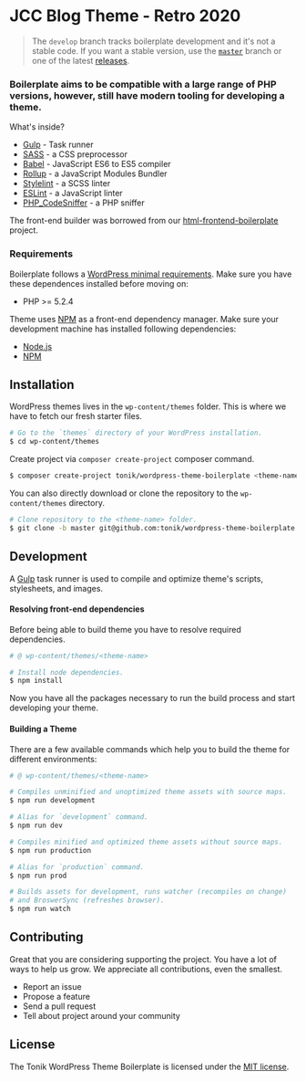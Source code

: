 # JCC Blog Theme - Retro 2020

> The `develop` branch tracks boilerplate development and it's not a stable code. If you want a stable version, use the [`master`](//github.com/tonik/wordpress-theme-boilerplate/tree/master) branch or one of the latest [releases](//github.com/tonik/wordpress-theme-boilerplate/releases).

### Boilerplate aims to be compatible with a large range of PHP versions, however, still have modern tooling for developing a theme.

What's inside?

- [Gulp](//gulpjs.com/) - Task runner
- [SASS](//sass-lang.com/) - a CSS preprocessor
- [Babel](//babeljs.io/) - JavaScript ES6 to ES5 compiler
- [Rollup](//rollupjs.org/) - a JavaScript Modules Bundler
- [Stylelint](//stylelint.io/) - a SCSS linter
- [ESLint](//eslint.org/) - a JavaScript linter
- [PHP_CodeSniffer](//github.com/squizlabs/PHP_CodeSniffer) - a PHP sniffer

The front-end builder was borrowed from our [html-frontend-boilerplate](https://github.com/tonik/html-frontend-boilerplate) project.

### Requirements

Boilerplate follows a [WordPress minimal requirements](https://wordpress.org/about/requirements/). Make sure you have these dependences installed before moving on:

- PHP >= 5.2.4

Theme uses [NPM](//www.npmjs.com/) as a front-end dependency manager. Make sure your development machine has installed following dependencies:

- [Node.js](//nodejs.org/)
- [NPM](//www.npmjs.com/)

## Installation

WordPress themes lives in the `wp-content/themes` folder. This is where we have to fetch our fresh starter files.

```bash
# Go to the `themes` directory of your WordPress installation.
$ cd wp-content/themes
```

Create project via `composer create-project` composer command.

```bash
$ composer create-project tonik/wordpress-theme-boilerplate <theme-name>
```

You can also directly download or clone the repository to the `wp-content/themes` directory.

```bash
# Clone repository to the <theme-name> folder.
$ git clone -b master git@github.com:tonik/wordpress-theme-boilerplate.git <theme-name>
```

## Development

A [Gulp](https://gulpjs.com/) task runner is used to compile and optimize theme's scripts, stylesheets, and images.

#### Resolving front-end dependencies

Before being able to build theme you have to resolve required dependencies.

```bash
# @ wp-content/themes/<theme-name>

# Install node dependencies.
$ npm install
```

Now you have all the packages necessary to run the build process and start developing your theme.

#### Building a Theme

There are a few available commands which help you to build the theme for different environments:

```bash
# @ wp-content/themes/<theme-name>

# Compiles unminified and unoptimized theme assets with source maps.
$ npm run development

# Alias for `development` command.
$ npm run dev

# Compiles minified and optimized theme assets without source maps.
$ npm run production

# Alias for `production` command.
$ npm run prod

# Builds assets for development, runs watcher (recompiles on change)
# and BroswerSync (refreshes browser).
$ npm run watch
```

## Contributing

Great that you are considering supporting the project. You have a lot of ways to help us grow. We appreciate all contributions, even the smallest.

- Report an issue
- Propose a feature
- Send a pull request
- Tell about project around your community

## License

The Tonik WordPress Theme Boilerplate is licensed under the [MIT license](http://opensource.org/licenses/MIT).
